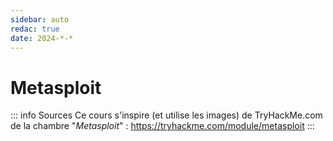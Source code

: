 ```yaml
---
sidebar: auto
redac: true
date: 2024-*-*
---
```

# Metasploit
<Badge type="tip" text="Rédigé le */*/2024" />
<Badge type="danger" text="<---- mettre à jour" />
<Badge type="warning" text="En cours de rédaction" />

::: info Sources
Ce cours s'inspire (et utilise les images) de TryHackMe.com de la chambre "*Metasploit*" :
https://tryhackme.com/module/metasploit
:::